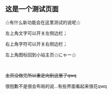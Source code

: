 ## 这是一个测试页面

⚝有什么新功能会在这里测试的说呢⚝

左上角文字可以开关左侧边栏；

右上角字符可以开关右侧边栏；

左上角图标回到小站主页⚝にゃー⚝

<br>

~~主页没做完所以重定向到这里了qwq~~

很抱歉不是很会布局的说...有些界面看起来很花qwq
